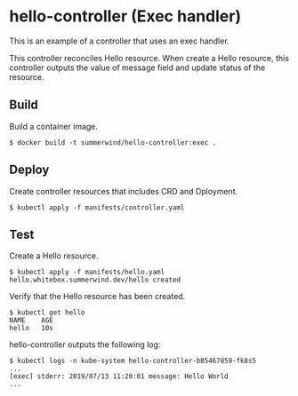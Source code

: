 # hello-controller (Exec handler)

This is an example of a controller that uses an exec handler.

This controller reconciles Hello resource. When create a Hello resource, this controller outputs the value of message field and update status of the resource.

## Build

Build a container image.

```
$ docker build -t summerwind/hello-controller:exec .
```

## Deploy

Create controller resources that includes CRD and Dployment.

```
$ kubectl apply -f manifests/controller.yaml
```

## Test

Create a Hello resource.

```
$ kubectl apply -f manifests/hello.yaml
hello.whitebox.summerwind.dev/hello created
```

Verify that the Hello resource has been created.

```
$ kubectl get hello
NAME    AGE
hello   10s
```

hello-controller outputs the following log:

```
$ kubectl logs -n kube-system hello-controller-b85467859-fk8s5
...
[exec] stderr: 2019/07/13 11:20:01 message: Hello World
...
```
